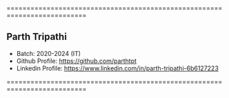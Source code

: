 ==========================================================================

## Parth Tripathi
- Batch: 2020-2024 (IT)
- Github Profile: https://github.com/parthtpt
- Linkedin Profile: https://www.linkedin.com/in/parth-tripathi-6b6127223

==========================================================================
